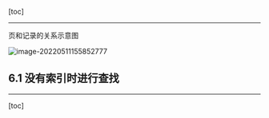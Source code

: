 [toc]

------

页和记录的关系示意图

![image-20220511155852777](/Users/daydaylw3/Pictures/typora/image-20220511155852777.png)

## 6.1 没有索引时进行查找



------

[toc]